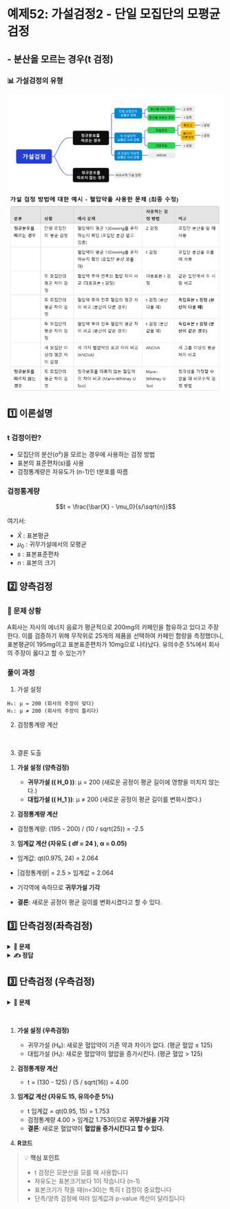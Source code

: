 # 예제52: 가설검정2 - 단일 모집단의 모평균 검정
## - 분산을 모르는 경우(t 검정)

### 📊 가설검정의 유형
![가설검정의 유형](그림11.png)
![가설검정의 유형](table1.png)  


## 1️⃣ 이론설명

### t 검정이란?
- 모집단의 분산(σ²)을 모르는 경우에 사용하는 검정 방법
- 표본의 표준편차(s)를 사용
- 검정통계량은 자유도가 (n-1)인 t분포를 따름

### 검정통계량
$$t = \frac{\bar{X} - \mu_0}{s/\sqrt{n}}$$

여기서:
- $\bar{X}$ : 표본평균
- $\mu_0$ : 귀무가설에서의 모평균
- $s$ : 표본표준편차
- $n$ : 표본의 크기

## 2️⃣ 양측검정

### 📌 문제 상황
A회사는 자사의 에너지 음료가 평균적으로 200mg의 카페인을 함유하고 있다고 주장한다. 
이를 검증하기 위해 무작위로 25개의 제품을 선택하여 카페인 함량을 측정했더니, 
표본평균이 195mg이고 표본표준편차가 10mg으로 나타났다. 
유의수준 5%에서 회사의 주장이 옳다고 할 수 있는가?

### 풀이 과정

1. 가설 설정
```
H₀: μ = 200 (회사의 주장이 맞다)
H₁: μ ≠ 200 (회사의 주장이 틀리다)
```

2. 검정통계량 계산
```r



```

3. 결론 도출
1) **가설 설정 (양측검정)**  
   - **귀무가설 (\( H_0 \))**: μ = 200 (새로운 공정이 평균 길이에 영향을 미치지 않는다.)  
   - **대립가설 (\( H_1 \))**: μ ≠ 200 (새로운 공정이 평균 길이를 변화시켰다.)  

2) **검정통계량 계산**  
 - 검정통계량: (195 - 200) / (10 / sqrt(25)) = -2.5  

3) **임계값 계산 (자유도 \( df = 24 \), α = 0.05)**  
- 임계값: qt(0.975, 24) = 2.064  

- |검정통계량| = 2.5 > 임계값 = 2.064  
- 기각역에 속하므로 **귀무가설 기각**  
- **결론**: 새로운 공정이 평균 길이를 변화시켰다고 할 수 있다.
     

## 3️⃣ 단측검정(좌측검정)

<details>
<summary><b>🎯 문제</b></summary>

한 학급의 수학 성적이 평균 70점 이상이라고 주장한다. 
이를 검증하기 위해 이 학급에서 16명을 무작위로 선발하여 시험을 보았더니 
평균이 68점, 표준편차가 5점이었다. 
유의수준 5%에서 이 주장이 옳다고 할 수 있는가?

1) 가설을 설정하시오
2) 검정통계량을 계산하시오
3) 결론을 내리시오
4) R코드로 분석하시오
</details>

<details>
<summary><b>✍️ 정답</b></summary>

1) 가설 설정 (좌측검정)
   - H₀: μ ≥ 70
   - H₁: μ < 70

2) 검정통계량
   $$t = \frac{68 - 70}{5/\sqrt{16}} = -1.60$$

3) α = 0.05, 자유도 = 15일 때 임계값 = -1.753
   |-1.60| < 1.753이므로 귀무가설 기각 실패

4) R코드
```r



```
</details>


  
## 3️⃣ 단측검정 (우측검정)

<details>
<summary><b>🎯 문제</b></summary>

어떤 제약회사는 새로운 혈압약이 기존 혈압 조절제보다 더 효과적이라고 주장하고 있다.  
이를 검증하기 위해 **16명의 환자를 무작위로 선발**하여 새로운 혈압약을 투여한 후 혈압을 측정한 결과,  
**평균 혈압이 130mmHg**, 표본 표준편차는 **5mmHg**로 나타났다.  
과거 연구에서 혈압 조절제 복용자의 **평균 혈압은 125mmHg**였다.  

유의수준 5%에서 **새로운 혈압약이 혈압을 증가시키는 효과가 있는지** 우측검정을 수행하라.

1) 가설을 설정하시오  
2) 검정통계량을 계산하시오  
3) 결론을 내리시오  
4) R코드로 분석하시오  

</details>

```r



```
1) **가설 설정 (우측검정)**  
   - 귀무가설 (H₀): 새로운 혈압약이 기존 약과 차이가 없다. (평균 혈압 ≤ 125)  
   - 대립가설 (H₁): 새로운 혈압약이 혈압을 증가시킨다. (평균 혈압 > 125)  

2) **검정통계량 계산**  
   - t = (130 - 125) / (5 / sqrt(16)) = 4.00  

3) **임계값 계산 (자유도 15, 유의수준 5%)**  
   - t 임계값 = qt(0.95, 15) = 1.753  
   - 검정통계량 4.00 > 임계값 1.753이므로 **귀무가설을 기각**  
   - **결론**: 새로운 혈압약이 **혈압을 증가시킨다고 할 수 있다.**  

4) **R코드**


> 💡 **핵심 포인트**
> - t 검정은 모분산을 모를 때 사용합니다
> - 자유도는 표본크기보다 1이 작습니다 (n-1)
> - 표본크기가 작을 때(n<30)는 특히 t 검정이 중요합니다
> - 단측/양측 검정에 따라 임계값과 p-value 계산이 달라집니다
